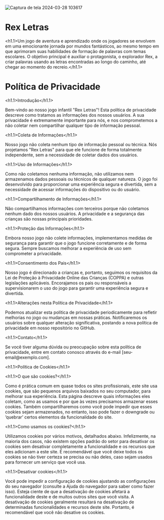 ![Captura de tela 2024-03-28 103617](https://github.com/priscilaroverssi/rexletras/assets/144347454/98bdcf05-ddb2-4317-a285-52ff3a8950bf)

<h1>Rex Letras</h1>

<h1.1>Um jogo de aventura e aprendizado onde os jogadores se envolvem em uma emocionante jornada por mundos fantásticos, ao mesmo tempo em que aprimoram suas habilidades de formação de palavras com temas escolares. O objetivo principal é auxiliar o protagonista, o explorador Rex, a criar palavras usando as letras encontradas ao longo do caminho, até chegar ao momento do recreio.</h1.1>

<h1>Política de Privacidade</h1>

<h1.1>Introdução</h1.1>
<p>Bem-vindo ao nosso jogo infantil "Rex Letras"! Esta política de privacidade descreve como tratamos as informações dos nossos usuários. A sua privacidade é extremamente importante para nós, e nos comprometemos a não coletar nem compartilhar qualquer tipo de informação pessoal.</p>

<h1.1>Coleta de Informações</h1.1>
<p>Nosso jogo não coleta nenhum tipo de informação pessoal ou técnica. Nós projetamos "Rex Letras" para que ele funcione de forma totalmente independente, sem a necessidade de coletar dados dos usuários.</p>

<h1.1>Uso de Informações</h1.1>
<p>Como não coletamos nenhuma informação, não utilizamos nem armazenamos dados pessoais ou técnicos de qualquer natureza. O jogo foi desenvolvido para proporcionar uma experiência segura e divertida, sem a necessidade de acessar informações do dispositivo ou do usuário.</p>

<h1.1>Compartilhamento de Informações</h1.1>
<p>Não compartilhamos informações com terceiros porque não coletamos nenhum dado dos nossos usuários. A privacidade e a segurança das crianças são nossas principais prioridades.</p>

<h1.1>Proteção das Informações</h1.1>
<p>Embora nosso jogo não colete informações, implementamos medidas de segurança para garantir que o jogo funcione corretamente e de forma segura. Sempre buscamos melhorar a experiência de uso sem comprometer a privacidade.</p>

<h1.1>Consentimento dos Pais</h1.1>
<p>Nosso jogo é direcionado a crianças e, portanto, seguimos os requisitos da Lei de Proteção à Privacidade Online das Crianças (COPPA) e outras legislações aplicáveis. Encorajamos os pais ou responsáveis a supervisionarem o uso do jogo para garantir uma experiência segura e divertida.</p>

<h1.1>Alterações nesta Política de Privacidade</h1.1>
<p>Podemos atualizar esta política de privacidade periodicamente para refletir melhorias no jogo ou mudanças em nossas práticas. Notificaremos os usuários sobre qualquer alteração significativa, postando a nova política de privacidade em nosso repositório no GitHub.</p>

<h1.1>Contato</h1.1>
<p>Se você tiver alguma dúvida ou preocupação sobre esta política de privacidade, entre em contato conosco através do e-mail [seu-email@exemplo.com].</p>

<h1.1>Política de Cookies</h1.1> 

<h1.1>O que são cookies?</h1.1>

<p>Como é prática comum em quase todos os sites profissionais, este site usa cookies, que são pequenos arquivos baixados no seu computador, para melhorar sua experiência. Esta página descreve quais informações eles coletam, como as usamos e por que às vezes precisamos armazenar esses cookies. Também compartilharemos como você pode impedir que esses cookies sejam armazenados, no entanto, isso pode fazer o downgrade ou ‘quebrar’ certos elementos da funcionalidade do site.</p> 

<h1.1>Como usamos os cookies?</h1.1> 

<p>Utilizamos cookies por vários motivos, detalhados abaixo. Infelizmente, na maioria dos casos, não existem opções padrão do setor para desativar os cookies sem desativar completamente a funcionalidade e os recursos que eles adicionam a este site. É recomendável que você deixe todos os cookies se não tiver certeza se precisa ou não deles, caso sejam usados ​​para fornecer um serviço que você usa.</p> 

<h1.1>Desativar cookies</h1.1> 

<p>Você pode impedir a configuração de cookies ajustando as configurações do seu navegador (consulte a Ajuda do navegador para saber como fazer isso). Esteja ciente de que a desativação de cookies afetará a funcionalidade deste e de muitos outros sites que você visita. A desativação de cookies geralmente resultará na desativação de determinadas funcionalidades e recursos deste site. Portanto, é recomendável que você não desative os cookies.</p>
